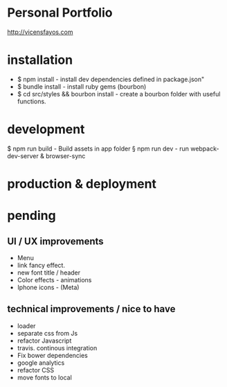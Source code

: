# Personal Portfolio

http://vicensfayos.com

# installation

* $ npm install - install dev dependencies defined in package.json"
* $ bundle install - install ruby gems (bourbon)
* $ cd src/styles && bourbon install - create a bourbon folder with useful functions.

# development

$ npm run build - Build assets in app folder
§ npm run dev - run webpack-dev-server & browser-sync 

# production & deployment

# pending 

## UI / UX improvements

* Menu
* link fancy effect. 
* new font title / header
* Color effects - animations
* Iphone icons - (Meta)

## technical improvements / nice to have

* loader
* separate css from Js
* refactor Javascript
* travis. continous integration
* Fix bower dependencies
* google analytics
* refactor CSS
* move fonts to local






